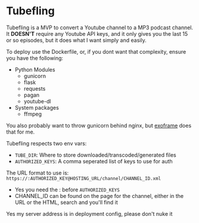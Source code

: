 # Tubefling
Tubefling is a MVP to convert a Youtube channel to a MP3 podcast channel.
It **DOESN'T** require any Youtube API keys, and it only gives you the last 15 or so episodes, but it does what I want simply and easily.

To deploy use the Dockerfile, or, if you dont want that complexity, ensure you have the following:
* Python Modules
    * gunicorn
    * flask
    * requests 
    * pagan 
    * youtube-dl
* System packages
    * ffmpeg

You also probably want to throw gunicorn behind nginx, but [exoframe](https://github.com/exoframejs/exoframe) does that for me.

Tubefling respects two env vars:
* `TUBE_DIR`: Where to store downloaded/transcoded/generated files
* `AUTHORIZED_KEYS`: A comma seperated list of keys to use for auth

The URL format to use is: `https://:AUTHORIZED_KEY@HOSTING_URL/channel/CHANNEL_ID.xml`
* Yes you need the : before `AUTHORIZED_KEYS`
* CHANNEL_ID can be found on the page for the channel, either in the URL or the HTML, search and you'll find it


Yes my server address is in deployment config, please don't nuke it

